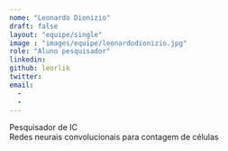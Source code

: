 ```yaml
---
nome: "Leonardo Dionizio"
draft: false
layout: "equipe/single"
image : "images/equipe/leonardodionizio.jpg"
role: "Aluno pesquisador"
linkedin: 
github: leorlik
twitter: 
email:
  - 
  - 
---
```

Pesquisador de IC <br> Redes neurais convolucionais para contagem de células

